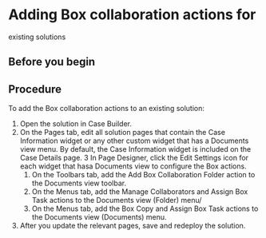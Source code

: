 # Adding Box collaboration actions for
existing solutions

## Before you begin

## Procedure

To add the Box collaboration
actions to an existing solution:

1. Open the solution in Case Builder.
2. On the Pages tab, edit all solution pages that contain the Case
Information widget or any other custom widget that has a Documents view menu.
By default, the Case Information widget is included on the Case Details
page.
3 In Page Designer, click the Edit Settings icon for each widget that hasa Documents view to configure the Box actions.
    1. On the Toolbars tab, add the  Add Box Collaboration Folder action to the
Documents view toolbar.
    2. On the Menus tab, add the Manage Collaborators
and Assign Box Task actions to the Documents view
(Folder) menu/
    3. On the Menus tab, add the Box Copy and Assign Box
Task actions to the Documents view (Documents) menu.
4. After you update the relevant pages, save and redeploy the solution.